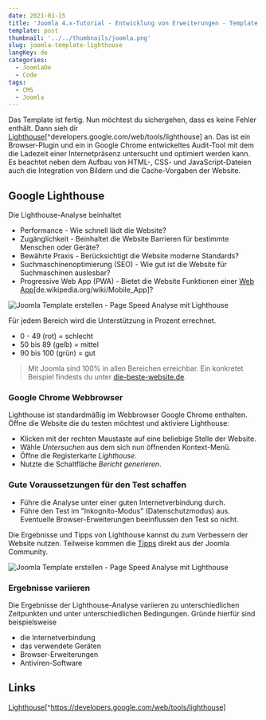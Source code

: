 ```yaml
---
date: 2021-01-15
title: 'Joomla 4.x-Tutorial - Entwicklung von Erweiterungen - Template - Lighthouse'
template: post
thumbnail: '../../thumbnails/joomla.png'
slug: joomla-template-lighthouse
langKey: de
categories:
  - JoomlaDe
  - Code
tags:
  - CMS
  - Joomla
---
```


Das Template ist fertig. Nun möchtest du sichergehen, dass es keine Fehler enthält. Dann sieh dir [Lighthouse](https://developers.google.com/web/tools/lighthouse)[^developers.google.com/web/tools/lighthouse] an. Das ist ein Browser-Plugin und ein in Google Chrome entwickeltes Audit-Tool mit dem die Ladezeit einer Internetpräsenz untersucht und optimiert werden kann. Es beachtet neben dem Aufbau von HTML-, CSS- und JavaScript-Dateien auch die Integration von Bildern und die Cache-Vorgaben der Website.<!-- \index{Google Lighthoause} --><!-- \index{Template!Performance, Zugänglichkeit, Accessibility, Bewährte Praxis, SEO,PWA} -->

## Google Lighthouse

Die Lighthouse-Analyse beinhaltet

- Performance - Wie schnell lädt die Website?
- Zugänglichkeit - Beinhaltet die Website Barrieren für bestimmte Menschen oder Geräte?
- Bewährte Praxis - Berücksichtigt die Website moderne Standards?
- Suchmaschinenoptimierung (SEO) - Wie gut ist die Website für Suchmaschinen auslesbar?
- Progressive Web App (PWA) - Bietet die Website Funktionen einer [Web App](https://de.wikipedia.org/wiki/Mobile_App)[de.wikipedia.org/wiki/Mobile_App]?

![Joomla Template erstellen - Page Speed Analyse mit Lighthouse](/images/j4x47x1.png)

Für jedem Bereich wird die Unterstützung in Prozent errechnet.

- 0 - 49 (rot) = schlecht
- 50 bis 89 (gelb) = mittel
- 90 bis 100 (grün) = gut

> Mit Joomla sind 100% in allen Bereichen erreichbar. Ein konkretet Beispiel findests du unter [die-beste-website.de](https://die-beste-website.de/test/lighthouse).

### Google Chrome Webbrowser

Lighthouse ist standardmäßig im Webbrowser Google Chrome enthalten. Öffne die Website die du testen möchtest und aktiviere Lighthouse:

- Klicken mit der rechten Maustaste auf eine beliebige Stelle der Website.
- Wähle _Untersuchen_ aus dem sich nun öffnenden Kontext-Menü.
- Öffne die Registerkarte _Lighthouse_.
- Nutzte die Schaltfläche _Bericht generieren_.

### Gute Voraussetzungen für den Test schaffen

- Führe die Analyse unter einer guten Internetverbindung durch.
- Führe den Test im "Inkognito-Modus" (Datenschutzmodus) aus. Eventuelle Browser-Erweiterungen beeinflussen den Test so nicht.

Die Ergebnisse und Tipps von Lighthouse kannst du zum Verbessern der Website nutzen. Teilweise kommen die [Tipps](https://github.com/GoogleChrome/lighthouse-stack-packs/pull/44/files) direkt aus der Joomla Community.

![Joomla Template erstellen - Page Speed Analyse mit Lighthouse](/images/j4x47x2.png)

### Ergebnisse variieren

Die Ergebnisse der Lighthouse-Analyse variieren zu unterschiedlichen Zeitpunkten und unter unterschiedlichen Bedingungen. Gründe hierfür sind beispielsweise

- die Internetverbindung
- das verwendete Geräten
- Browser-Erweiterungen
- Antiviren-Software

## Links

[Lighthouse](https://developers.google.com/web/tools/lighthouse)[^https://developers.google.com/web/tools/lighthouse]
